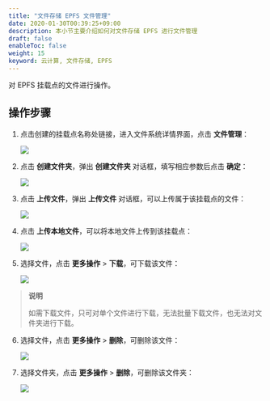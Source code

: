 ```yaml
---
title: "文件存储 EPFS 文件管理"
date: 2020-01-30T00:39:25+09:00
description: 本小节主要介绍如何对文件存储 EPFS 进行文件管理
draft: false
enableToc: false
weight: 15
keyword: 云计算, 文件存储, EPFS
---
```


对 EPFS 挂载点的文件进行操作。

## 操作步骤

1. 点击创建的挂载点名称处链接，进入文件系统详情界面，点击 **文件管理**：

   ![](/storage/epfs/_images/epfs10.png)

2. 点击 **创建文件夹**，弹出 **创建文件夹** 对话框，填写相应参数后点击 **确定**：

   ![](/storage/epfs/_images/epfs11.png)

3. 点击 **上传文件**，弹出 **上传文件** 对话框，可以上传属于该挂载点的文件：

   ![](/storage/epfs/_images/epfs14.png)

4. 点击 **上传本地文件**，可以将本地文件上传到该挂载点：

   ![](/storage/epfs/_images/epfs15.png)

5. 选择文件，点击 **更多操作** > **下载**，可下载该文件：

   ![](/storage/epfs/_images/epfs16.png)
> **说明**
>
> 如需下载文件，只可对单个文件进行下载，无法批量下载文件，也无法对文件夹进行下载。


6. 选择文件，点击 **更多操作** > **删除**，可删除该文件：

   ![](/storage/epfs/_images/epfs17.png)

7. 选择文件夹，点击 **更多操作** > **删除**，可删除该文件夹：

   ![](/storage/epfs/_images/epfs19.png)

